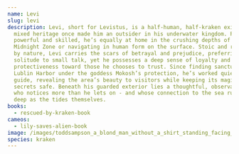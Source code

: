 ```yaml
---
name: Levi
slug: levi
description: Levi, short for Levistus, is a half-human, half-kraken exile whose
  mixed heritage once made him an outsider in his underwater kingdom. Physically
  powerful and skilled, he’s equally at home in the crushing depths of the
  Midnight Zone or navigating in human form on the surface. Stoic and reserved
  by nature, Levi carries the scars of betrayal and prejudice, preferring
  solitude to small talk, yet he possesses a deep sense of loyalty and
  protectiveness toward those he chooses to trust. Since finding sanctuary in
  Lublin Harbor under the goddess Mokosh’s protection, he’s worked quietly as a
  guide, revealing the area’s beauty to visitors while keeping its magical
  secrets safe. Beneath his guarded exterior lies a thoughtful, observant soul
  who notices more than he lets on - and whose connection to the sea runs as
  deep as the tides themselves.
books:
  - rescued-by-kraken-book
cameos:
  - lily-saves-alien-book
image: /images/toddsampson_a_blond_man_without_a_shirt_standing_facing_away_bu_c3edc9ec-ff19-4bcf-81a5-63900b1f0dc0.png
species: kraken
---
```

